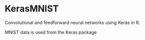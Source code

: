# KerasMNIST
Convolutional and feedforward neural networks using Keras in R.

MNIST data is used from the Keras package
